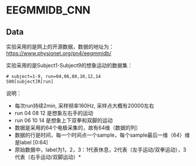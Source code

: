 # EEGMMIDB_CNN
## Data
实验采用的是网上的开源数据，数据的地址为：https://www.physionet.org/pn4/eegmmidb/

实验采用的是Subject1-Subject9的想象运动的数据集：

```
# subject=1-9, run=04,06,08,10,12,14
S00[subject]R[run]
```
说明：
* 每次run持续2min, 采样频率160Hz, 采样点大概有20000左右
* run 04 08 12 是想象左右手的运动
* run 06 10 14 是想象上下双拳和双脚的运动
* 数据是采用的64个电极采集的，故有64维（数据的列）
* 数据的行是时间，每一个时间点一个sample，每个sample最后一维（64）维是label [0:64]
* 原始数据中，label为1，2，3：1代表休息，2代表（左手运动/双拳运动），3代表（右手运动/双脚运动）* 
